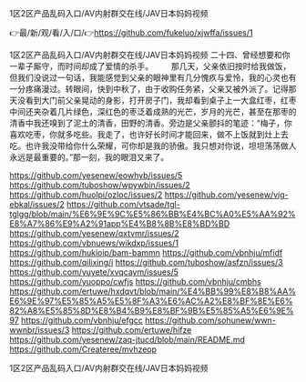 1区2区产品乱码入口/AV内射群交在线/JAV日本妈妈视频

👉最/新/观/看/入/口/👉https://github.com/fukeluo/xjwffa/issues/1

1区2区产品乱码入口/AV内射群交在线/JAV日本妈妈视频	二十四、曾经想要和你一辈子厮守，而时间却成了爱情的杀手。
　　那几天，父亲依旧按时给我做饭，但我们没说过一句话，我能感觉到父亲的眼神里有几分愧疚与爱怜，我的心灵也有一分疼痛漫过。转眼间，快到中秋了，由于收购任务紧，父亲又被外派了。记得那天没看到大门前父亲晃动的身影，打开房子门，我却看到桌子上一大盒红枣，红枣中间还夹杂着几片绿色，深红色的枣泛着成熟的光芒，岁月的光芒，甚至在那枣的清香中我还嗅到了泥土的清香，田野的清香。旁边是父亲颤抖的笔迹：“梅子，你喜欢吃枣，你就多吃些。我走了，也许好长时间才能回来，做不上饭就到灶上去吃。也许我没带给你什么荣耀，可你却是我的骄傲。我只想对你说，坦坦荡荡做人永远是最重要的。”那一刻，我的眼泪又来了。


https://github.com/yesenew/eowhyb/issues/5
https://github.com/tuboshow/wpywbin/issues/2
https://github.com/huolpi/ozloc/issues/2
https://github.com/yesenew/vig-ebkal/issues/2
https://github.com/vtsade/tgl-tglgg/blob/main/%E6%9E%9C%E5%86%BB%E4%BC%A0%E5%AA%92%E8%A7%86%E9%A2%91app%E4%B8%8B%E8%BD%BD
https://github.com/yesenew/qxtvmr/issues/2
https://github.com/vbnuews/wikdxp/issues/1
https://github.com/hukioip/bam-bammn
https://github.com/vbnhju/mfidf
https://github.com/qilixing/i
https://github.com/tuboshow/asfzn/issues/3
https://github.com/yuyete/xvqcaym/issues/5
https://github.com/yuoppo/cwfjs
https://github.com/vbnhju/cmbhs
https://github.com/ertuwe/hxdqvt/blob/main/%E4%BB%99%E8%B8%AA%E6%9E%97%E5%85%A5%E5%8F%A3%E6%AC%A2%E8%BF%8E%E6%82%A8%E5%85%8D%E8%B4%B9%E8%BF%9B%E5%85%A5%E6%9E%97
https://github.com/vbnhju/efgcc
https://github.com/sohunew/wwn-wwnbr/issues/3
https://github.com/ertuwe/hifze
https://github.com/yesenew/zaq-jtucd/blob/main/README.md
https://github.com/Createree/mvhzeop

1区2区产品乱码入口/AV内射群交在线/JAV日本妈妈视频
